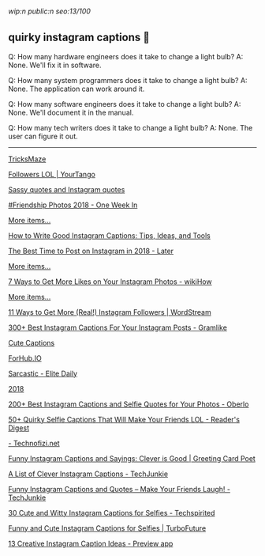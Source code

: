 ###### wip:n public:n seo:13/100

## quirky instagram captions :pineapple:

Q:	How many hardware engineers does it take to change a light bulb?
A:	None.  We'll fix it in software.

Q:	How many system programmers does it take to change a light bulb?
A:	None.  The application can work around it.

Q:	How many software engineers does it take to change a light bulb?
A:	None.  We'll document it in the manual.

Q:	How many tech writers does it take to change a light bulb?
A:	None.  The user can figure it out.


----------


[TricksMaze ](http://tricksmaze.com/cool-instagram-captions/)

[Followers LOL | YourTango ](http://www.yourtango.com/2018314708/funny-instagram-captions-selfie-quotes)

[ ](https://www.yourtango.com/2018314708/funny-instagram-captions-selfie-quotes)

[Sassy quotes and Instagram quotes ](http://www.pinterest.com/amp/pin/7670261848761063/)

[ ](https://www.pinterest.com/amp/pin/7670261848761063/)

[#Friendship Photos 2018 - One Week In ](http://one-week-in.com/best-instagram-captions-funny-friends/)

[More items... ](https://blog.hootsuite.com/instagram-captions-drive-engagement/)

[      How to Write Good Instagram Captions: Tips, Ideas, and Tools ](https://blog.hootsuite.com/instagram-captions-drive-engagement/)

[      The Best Time to Post on Instagram in 2018 - Later ](https://later.com/blog/best-time-to-post-on-instagram/)

[More items... ](https://www.wikihow.com/Get-More-Likes-on-Your-Instagram-Photos)

[      7 Ways to Get More Likes on Your Instagram Photos - wikiHow ](https://www.wikihow.com/Get-More-Likes-on-Your-Instagram-Photos)

[More items... ](https://www.wordstream.com/blog/ws/2016/10/19/get-more-instagram-followers)

[      11 Ways to Get More (Real!) Instagram Followers | WordStream ](https://www.wordstream.com/blog/ws/2016/10/19/get-more-instagram-followers)

[300+ Best Instagram Captions For Your Instagram Posts - Gramlike ](http://gramlike.com/instagram-captions/)

[Cute Captions ](https://gramlike.com/instagram-captions/#Cute%20Captions%20for%20Instagram)

[ForHub.IO ](http://www.forhub.io/blog/best-instagram-captions/)

[ ](https://www.forhub.io/blog/best-instagram-captions/)

[Sarcastic - Elite Daily ](http://www.elitedaily.com/p/36-honest-instagram-captions-for-the-girl-who-really-loves-to-be-salty-sarcastic-8614900)

[2018 ](http://igcaptions.com/hilarious-funny-instagram-captions/)

[200+ Best Instagram Captions and Selfie Quotes for Your Photos - Oberlo ](http://www.oberlo.com/blog/instagram-captions/amp)

[50+ Quirky Selfie Captions That Will Make Your Friends LOL - Reader's Digest ](http://www.rd.com/funny-stuff/selfie-captions/)

[- Technofizi.net ](http://technofizi.net/instagram-captions/amp/)

[ ](https://technofizi.net/instagram-captions/amp/)

[Funny Instagram Captions and Sayings: Clever is Good | Greeting Card Poet ](http://www.greetingcardpoet.com/funny-instagram-captions-and-sayings/)

[A List of Clever Instagram Captions - TechJunkie ](http://www.techjunkie.com/clever-captions/)

[Funny Instagram Captions and Quotes – Make Your Friends Laugh! - TechJunkie ](http://www.techjunkie.com/funny-instagram-captions/)

[30 Cute and Witty Instagram Captions for Selfies - Techspirited ](http://techspirited.com/cute-witty-instagram-captions-for-selfies.amp)

[Funny and Cute Instagram Captions for Selfies | TurboFuture ](http://turbofuture.com/internet/Cute-Instagram-Captions-for-Selfies)

[13 Creative Instagram Caption Ideas - Preview app ](http://thepreviewapp.com/13-creative-instagram-caption-ideas/)

